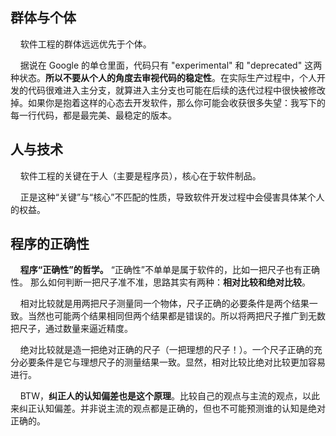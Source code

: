 ## 群体与个体

    软件工程的群体远远优先于个体。

    据说在 Google 的单仓里面，代码只有 "experimental" 和 "deprecated" 这两种状态。**所以不要从个人的角度去审视代码的稳定性**。在实际生产过程中，个人开发的代码很难进入主分支，就算进入主分支也可能在后续的迭代过程中很快被修改掉。如果你是抱着这样的心态去开发软件，那么你可能会收获很多失望：我写下的每一行代码，都是最完美、最稳定的版本。

## 人与技术

    软件工程的关键在于人（主要是程序员），核心在于软件制品。

    正是这种“关键”与“核心”不匹配的性质，导致软件开发过程中会侵害具体某个人的权益。

## 程序的正确性

    **程序“正确性”的哲学。**
“正确性”不单单是属于软件的，比如一把尺子也有正确性。
那么如何判断一把尺子准不准，思路其实有两种：**相对比较和绝对比较**。

    相对比较就是用两把尺子测量同一个物体，尺子正确的必要条件是两个结果一致。当然也可能两个结果相同但两个结果都是错误的。所以将两把尺子推广到无数把尺子，通过数量来逼近精度。

    绝对比较就是造一把绝对正确的尺子（一把理想的尺子！）。一个尺子正确的充分必要条件是它与理想尺子的测量结果一致。显然，相对比较比绝对比较更加容易进行。

    BTW，**纠正人的认知偏差也是这个原理**。比较自己的观点与主流的观点，以此来纠正认知偏差。并非说主流的观点都是正确的，但也不可能预测谁的认知是绝对正确的。
